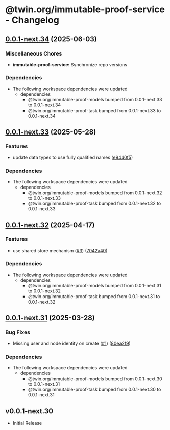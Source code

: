 # @twin.org/immutable-proof-service - Changelog

## [0.0.1-next.34](https://github.com/twinfoundation/immutable-proof/compare/immutable-proof-service-v0.0.1-next.33...immutable-proof-service-v0.0.1-next.34) (2025-06-03)


### Miscellaneous Chores

* **immutable-proof-service:** Synchronize repo versions


### Dependencies

* The following workspace dependencies were updated
  * dependencies
    * @twin.org/immutable-proof-models bumped from 0.0.1-next.33 to 0.0.1-next.34
    * @twin.org/immutable-proof-task bumped from 0.0.1-next.33 to 0.0.1-next.34

## [0.0.1-next.33](https://github.com/twinfoundation/immutable-proof/compare/immutable-proof-service-v0.0.1-next.32...immutable-proof-service-v0.0.1-next.33) (2025-05-28)


### Features

* update data types to use fully qualified names ([e94d0f5](https://github.com/twinfoundation/immutable-proof/commit/e94d0f5db93856b5b59cfd34e55252fa13a7f4e0))


### Dependencies

* The following workspace dependencies were updated
  * dependencies
    * @twin.org/immutable-proof-models bumped from 0.0.1-next.32 to 0.0.1-next.33
    * @twin.org/immutable-proof-task bumped from 0.0.1-next.32 to 0.0.1-next.33

## [0.0.1-next.32](https://github.com/twinfoundation/immutable-proof/compare/immutable-proof-service-v0.0.1-next.31...immutable-proof-service-v0.0.1-next.32) (2025-04-17)


### Features

* use shared store mechanism ([#3](https://github.com/twinfoundation/immutable-proof/issues/3)) ([7042a40](https://github.com/twinfoundation/immutable-proof/commit/7042a40f0ef8b01463f07aeb1efae4f417162fa1))


### Dependencies

* The following workspace dependencies were updated
  * dependencies
    * @twin.org/immutable-proof-models bumped from 0.0.1-next.31 to 0.0.1-next.32
    * @twin.org/immutable-proof-task bumped from 0.0.1-next.31 to 0.0.1-next.32

## [0.0.1-next.31](https://github.com/twinfoundation/immutable-proof/compare/immutable-proof-service-v0.0.1-next.30...immutable-proof-service-v0.0.1-next.31) (2025-03-28)


### Bug Fixes

* Missing user and node identity on create ([#1](https://github.com/twinfoundation/immutable-proof/issues/1)) ([80ea2f9](https://github.com/twinfoundation/immutable-proof/commit/80ea2f901afc7531f4a522227a61e6fa1482484d))


### Dependencies

* The following workspace dependencies were updated
  * dependencies
    * @twin.org/immutable-proof-models bumped from 0.0.1-next.30 to 0.0.1-next.31
    * @twin.org/immutable-proof-task bumped from 0.0.1-next.30 to 0.0.1-next.31

## v0.0.1-next.30

- Initial Release
